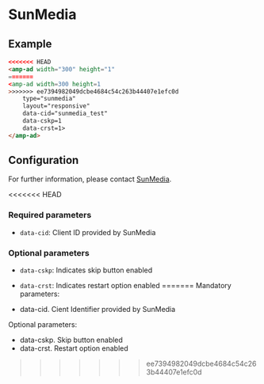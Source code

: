 <!---
Copyright 2015 The AMP HTML Authors. All Rights Reserved.

Licensed under the Apache License, Version 2.0 (the "License");
you may not use this file except in compliance with the License.
You may obtain a copy of the License at

      http://www.apache.org/licenses/LICENSE-2.0

Unless required by applicable law or agreed to in writing, software
distributed under the License is distributed on an "AS-IS" BASIS,
WITHOUT WARRANTIES OR CONDITIONS OF ANY KIND, either express or implied.
See the License for the specific language governing permissions and
limitations under the License.
-->

# SunMedia

## Example

```html
<<<<<<< HEAD
<amp-ad width="300" height="1"
=======
<amp-ad width=300 height=1
>>>>>>> ee7394982049dcbe4684c54c263b44407e1efc0d
	type="sunmedia"
	layout="responsive"
	data-cid="sunmedia_test"
	data-cskp=1
	data-crst=1>
</amp-ad>
```

## Configuration

For further information, please contact [SunMedia](http://sunmedia.tv/#contact).

<<<<<<< HEAD
### Required parameters

- `data-cid`: Client ID provided by SunMedia

### Optional parameters

-	`data-cskp`: Indicates skip button enabled
-	`data-crst`: Indicates restart option enabled
=======
Mandatory parameters:

- 	data-cid. Cient Identifier provided by SunMedia

Optional parameters:

-	data-cskp. Skip button enabled
-	data-crst. Restart option enabled
>>>>>>> ee7394982049dcbe4684c54c263b44407e1efc0d
